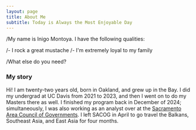 ```yaml
---
layout: page
title: About Me
subtitle: Today is Always the Most Enjoyable Day
---
```


/My name is Inigo Montoya. I have the following qualities:

/- I rock a great mustache
/- I'm extremely loyal to my family

/What else do you need?

### My story

Hi! I am twenty-two years old, born in Oakland, and grew up in the Bay. I did my undergrad at UC Davis from 2021 to 2023, and then I went on to do my Masters there as well. I finished my program back in December of 2024; simultaneously, I was also working as an analyst over at the [Sacramento Area Council of Governments](https://www.sacog.org/). I left SACOG in April to go travel the Balkans, Southeast Asia, and East Asia for four months. 
